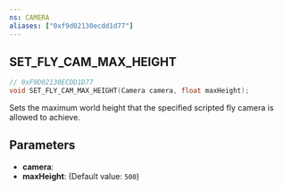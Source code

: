 ```yaml
---
ns: CAMERA
aliases: ["0xf9d02130ecdd1d77"]
---
```

## SET_FLY_CAM_MAX_HEIGHT

```c
// 0xF9D02130ECDD1D77
void SET_FLY_CAM_MAX_HEIGHT(Camera camera, float maxHeight);
```

Sets the maximum world height that the specified scripted fly camera is allowed to achieve.


## Parameters
* **camera**: 
* **maxHeight**: (Default value: `500`)
